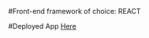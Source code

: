 #Front-end framework of choice:
REACT

#Deployed App
[Here](https://warm-woodland-80042.herokuapp.com/)
